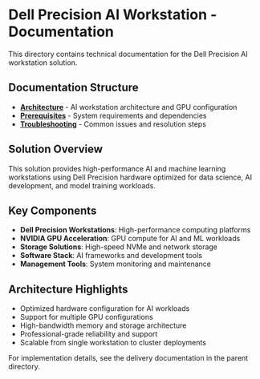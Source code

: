 # Dell Precision AI Workstation - Documentation

This directory contains technical documentation for the Dell Precision AI workstation solution.

## Documentation Structure

- **[Architecture](architecture.md)** - AI workstation architecture and GPU configuration
- **[Prerequisites](prerequisites.md)** - System requirements and dependencies
- **[Troubleshooting](troubleshooting.md)** - Common issues and resolution steps

## Solution Overview

This solution provides high-performance AI and machine learning workstations using Dell Precision hardware optimized for data science, AI development, and model training workloads.

## Key Components

- **Dell Precision Workstations**: High-performance computing platforms
- **NVIDIA GPU Acceleration**: GPU compute for AI and ML workloads
- **Storage Solutions**: High-speed NVMe and network storage
- **Software Stack**: AI frameworks and development tools
- **Management Tools**: System monitoring and maintenance

## Architecture Highlights

- Optimized hardware configuration for AI workloads
- Support for multiple GPU configurations
- High-bandwidth memory and storage architecture
- Professional-grade reliability and support
- Scalable from single workstation to cluster deployments

For implementation details, see the delivery documentation in the parent directory.